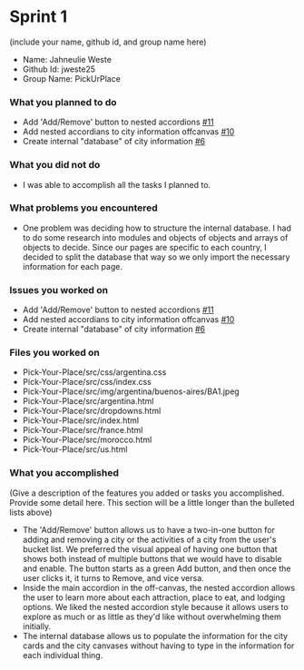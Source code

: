 # Sprint 1

(include your name, github id, and group name here)
- Name: Jahneulie Weste
- Github Id: jweste25
- Group Name: PickUrPlace

### What you planned to do
- Add 'Add/Remove' button to nested accordions [#11](https://github.com/utk-cs340-fall24/Pick-Your-Place/issues/11)
- Add nested accordians to city information offcanvas [#10](https://github.com/utk-cs340-fall24/Pick-Your-Place/issues/10)
- Create internal "database" of city information [#6](https://github.com/utk-cs340-fall24/Pick-Your-Place/issues/6)

### What you did not do
- I was able to accomplish all the tasks I planned to.

### What problems you encountered
- One problem was deciding how to structure the internal database. I had to do some research into modules and objects of objects and arrays of objects to decide. Since our pages are specific to each country, I decided to split the database that way so we only import the necessary information for each page.

### Issues you worked on
- Add 'Add/Remove' button to nested accordions [#11](https://github.com/utk-cs340-fall24/Pick-Your-Place/issues/11)
- Add nested accordians to city information offcanvas [#10](https://github.com/utk-cs340-fall24/Pick-Your-Place/issues/10)
- Create internal "database" of city information [#6](https://github.com/utk-cs340-fall24/Pick-Your-Place/issues/6)

### Files you worked on
- Pick-Your-Place/src/css/argentina.css
- Pick-Your-Place/src/css/index.css
- Pick-Your-Place/src/img/argentina/buenos-aires/BA1.jpeg
- Pick-Your-Place/src/argentina.html
- Pick-Your-Place/src/dropdowns.html
- Pick-Your-Place/src/index.html
- Pick-Your-Place/src/france.html
- Pick-Your-Place/src/morocco.html
- Pick-Your-Place/src/us.html

### What you accomplished
(Give a description of the features you added or tasks you accomplished. Provide some detail here. This section will be a little longer than the bulleted lists above) 
- The 'Add/Remove' button allows us to have a two-in-one button for adding and removing a city or the activities of a city from the user's bucket list. We preferred the visual appeal of having one button that shows both instead of multiple buttons that we would have to disable and enable. The button starts as a green Add button, and then once the user clicks it, it turns to Remove, and vice versa.
- Inside the main accordion in the off-canvas, the nested accordion allows the user to learn more about each attraction, place to eat, and lodging options. We liked the nested accordion style because it allows users to explore as much or as little as they'd like without overwhelming them initially.
- The internal database allows us to populate the information for the city cards and the city canvases without having to type in the information for each individual thing.
